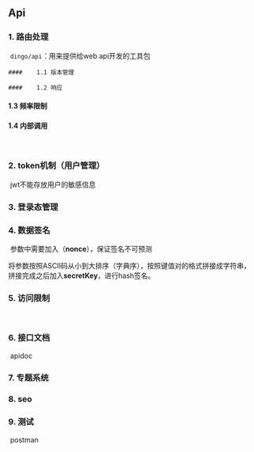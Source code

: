 ## Api

### 1. 路由处理

​	`dingo/api`：用来提供给web api开发的工具包

	#### 	1.1 版本管理

	#### 	1.2 响应

#### 	1.3 频率限制 

#### 	1.4 内部调用 

​		

### 2. token机制（用户管理） 

​	jwt不能存放用户的敏感信息

### 3. 登录态管理



### 4. 数据签名

​	参数中需要加入（**nonce**），保证签名不可预测 

​	将参数按照ASCII码从小到大排序（字典序），按照键值对的格式拼接成字符串，拼接完成之后加入**secretKey**，进行hash签名。



### 5. 访问限制

​	

### 6. 接口文档

​	apidoc

### 7. 专题系统



### 8. seo



### 9. 测试

​	postman

